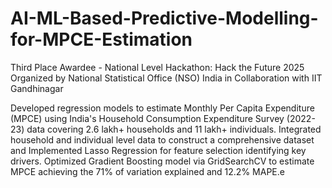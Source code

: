 # AI-ML-Based-Predictive-Modelling-for-MPCE-Estimation
Third Place Awardee - National Level Hackathon: Hack the Future 2025
Organized by National Statistical Office (NSO) India in Collaboration with IIT Gandhinagar

Developed regression models to estimate Monthly Per Capita Expenditure (MPCE) using India's Household Consumption Expenditure Survey (2022-23) data covering 2.6 lakh+ households and 11 lakh+ individuals. Integrated household and individual level data to construct a comprehensive dataset and Implemented Lasso Regression for feature selection identifying key drivers. Optimized Gradient Boosting model via GridSearchCV to estimate MPCE achieving the 71% of variation explained and 12.2% MAPE.e
